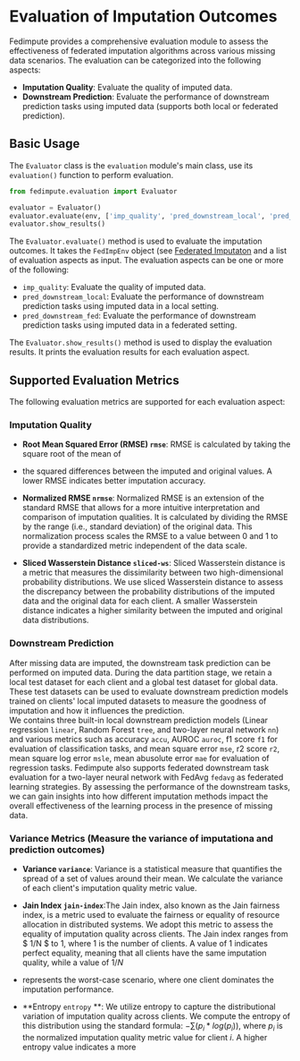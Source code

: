 
# Evaluation of Imputation Outcomes

Fedimpute provides a comprehensive evaluation module to assess the effectiveness of federated imputation algorithms across various missing data scenarios. 
The evaluation can be categorized into the following aspects:

- **Imputation Quality**: Evaluate the quality of imputed data.
- **Downstream Prediction**: Evaluate the performance of downstream prediction tasks using imputed data (supports both local or federated prediction).

## Basic Usage

The `Evaluator` class is the `evaluation` module's main class, use its `evaluation()` function to perform evaluation.

```python
from fedimpute.evaluation import Evaluator

evaluator = Evaluator()
evaluator.evaluate(env, ['imp_quality', 'pred_downstream_local', 'pred_downstream_fed'])
evaluator.show_results()
```

The `Evaluator.evaluate()` method is used to evaluate the imputation outcomes. It takes the `FedImpEnv` object (see [Federated Imputaton](../user-guide/fed_imp.md) and a list of evaluation aspects as input.
The evaluation aspects can be one or more of the following:

- `imp_quality`: Evaluate the quality of imputed data.
- `pred_downstream_local`: Evaluate the performance of downstream prediction tasks using imputed data in a local setting.
- `pred_downstream_fed`: Evaluate the performance of downstream prediction tasks using imputed data in a federated setting.

The `Evaluator.show_results()` method is used to display the evaluation results. It prints the evaluation results for each evaluation aspect.


## Supported Evaluation Metrics

The following evaluation metrics are supported for each evaluation aspect:

### Imputation Quality

- **Root Mean Squared Error (RMSE) `rmse`**: RMSE is calculated by taking the square root of the mean of 
- the squared differences between the imputed and original values. A lower RMSE indicates better imputation accuracy.

- **Normalized RMSE `nrmse`**: Normalized RMSE is an extension of the standard RMSE that 
allows for a more intuitive interpretation and comparison of imputation qualities. It is 
calculated by dividing the RMSE by the range (i.e., standard deviation) of the original data. 
This normalization process scales the RMSE to a value between 0 and 1 to provide a standardized metric independent of the data scale.

- **Sliced Wasserstein Distance `sliced-ws`**: Sliced Wasserstein distance is a metric 
that measures the dissimilarity between two high-dimensional probability distributions. 
We use sliced Wasserstein distance to assess the discrepancy between the probability distributions
of the imputed data and the original data for each client.
A smaller Wasserstein distance indicates a higher similarity between the imputed and original data distributions. 

### Downstream Prediction

After missing data are imputed, 
the downstream task prediction can be performed on imputed data. 
During the data partition stage, we retain a local test dataset for each client and a global test dataset for global data. 
These test datasets can be used to evaluate downstream prediction models trained on clients' local imputed datasets to measure 
the goodness of imputation and how it influences the prediction.  
We contains three built-in local downstream prediction models (Linear regression `linear`, Random Forest `tree`, and two-layer neural network `nn`) 
and various metrics such as accuracy `accu`, AUROC `auroc`, f1 score `f1` for evaluation of classification tasks, and 
mean square error `mse`, r2 score `r2`, mean square log error `msle`, mean abusolute error `mae` for 
evaluation of regression tasks. Fedimpute also supports federated downstream task evaluation for a 
two-layer neural network with FedAvg `fedavg` as federated learning strategies. By assessing the performance of the downstream tasks, we can gain insights into how different imputation methods impact the overall effectiveness of the learning process in the presence of missing data.

### Variance Metrics (Measure the variance of imputationa and prediction outcomes)

- **Variance `variance`**: Variance is a statistical measure that quantifies the spread of 
a set of values around their mean. We calculate the variance of each 
client's imputation quality metric value. 

- **Jain Index `jain-index`**:The Jain index, 
also known as the Jain fairness index, is a metric used to evaluate the fairness or 
equality of resource allocation in distributed systems. We adopt this metric to assess the equality of imputation 
quality across clients. The Jain index ranges from $ 1/N $
to $1$, where $1$ is the number of clients. A value of $1$ indicates perfect equality, 
meaning that all clients have the same imputation quality, while a value of $1/N$ 
- represents the worst-case scenario, where one client dominates the imputation performance. 

- **Entropy `entropy` **: We utilize entropy 
to capture the distributional variation of imputation quality across clients.
We compute the entropy of this distribution using the standard formula: $-\sum(p_i * log(p_i))$, where $p_i$ is the normalized imputation 
quality metric value for client $i$. A higher entropy value indicates a more 

